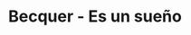 ---
title: Becquer - Es un sueño
link: http://albalearning.com/audiolibros/becquer/rimalxxvii.html
mp3: http://www.archive.org/download/algabr7079/albalearning-rimaLXXVII_becquer.mp3
duration: 00:00
pubDate: 2015-01-21 16:40:06
---